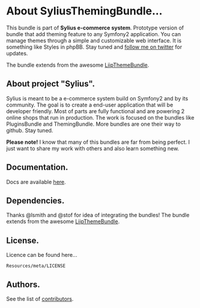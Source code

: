 About SyliusThemingBundle...
=================================

This bundle is part of **Sylius e-commerce system**.
Prototype version of bundle that add theming feature to any Symfony2 application.
You can manage themes through a simple and customizable web interface.
It is something like Styles in phpBB.
Stay tuned and [follow me on twitter](http://twitter.com/pjedrzejewski) for updates.

The bundle extends from the awesome [LiipThemeBundle](http://github.com/liip/LiipThemeBundle).

About project "Sylius".
-----------------------

Sylius is meant to be a e-commerce system build on Symfony2 and by its community.
The goal is to create a end-user application that will be developer friendly.
Most of parts are fully functional and are powering 2 online shops that run in production.
The work is focused on the bundles like PluginsBundle and ThemingBundle.
More bundles are one their way to github. Stay tuned.

**Please note!** I know that many of this bundles are far from being perfect.
I just want to share my work with others and also learn something new.

Documentation.
--------------

Docs are available [here](https://github.com/Sylius/SyliusThemingBundle/blob/master/Resources/doc/index.md).

Dependencies.
-------------

Thanks @lsmith and @stof for idea of integrating the bundles!
The bundle extends from the awesome [LiipThemeBundle](http://github.com/liip/LiipThemeBundle).

License.
--------

Licence can be found here...

    Resources/meta/LICENSE

Authors.
--------

See the list of [contributors](https://github.com/Sylius/SyliusThemingBundle/contributors).
